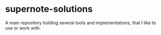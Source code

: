# supernote-solutions
A main repository holding several tools and implementations, that I like to use or work with.
